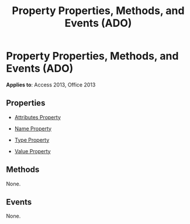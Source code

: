 ﻿---
title: Property Properties, Methods, and Events (ADO)
TOCTitle: Properties, Methods, and Events
ms:assetid: 7a1992c1-b234-58b8-a4c9-663d9b2370e9
ms:mtpsurl: https://msdn.microsoft.com/library/JJ249503(v=office.15)
ms:contentKeyID: 48545782
ms.date: 09/18/2015
mtps_version: v=office.15
---

# Property Properties, Methods, and Events (ADO)


**Applies to**: Access 2013, Office 2013

## Properties

- [Attributes Property](attributes-property-ado.md)

- [Name Property](name-property-ado.md)

- [Type Property](type-property-ado.md)

- [Value Property](value-property-ado.md)

## Methods

None.

## Events

None.

